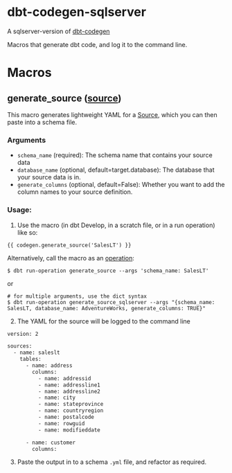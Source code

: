 # dbt-codegen-sqlserver

A sqlserver-version of [dbt-codegen](https://github.com/fishtown-analytics/dbt-codegen)

Macros that generate dbt code, and log it to the command line.

# Macros
## generate_source ([source](macros/generate_source.sql))
This macro generates lightweight YAML for a [Source](https://docs.getdbt.com/docs/using-sources),
which you can then paste into a schema file.

### Arguments
* `schema_name` (required): The schema name that contains your source data
* `database_name` (optional, default=target.database): The database that your
source data is in.
* `generate_columns` (optional, default=False): Whether you want to add the
column names to your source definition.

### Usage:
1. Use the macro (in dbt Develop, in a scratch file, or in a run operation) like
  so:
```
{{ codegen.generate_source('SalesLT') }}
```
Alternatively, call the macro as an [operation](https://docs.getdbt.com/docs/using-operations):
```
$ dbt run-operation generate_source --args 'schema_name: SalesLT'
```
or
```
# for multiple arguments, use the dict syntax
$ dbt run-operation generate_source_sqlserver --args "{schema_name: SalesLT, database_name: AdventureWorks, generate_columns: TRUE}"
```
2. The YAML for the source will be logged to the command line
```txt
version: 2

sources:
  - name: saleslt
    tables:
      - name: address
        columns:
          - name: addressid
          - name: addressline1
          - name: addressline2
          - name: city
          - name: stateprovince
          - name: countryregion
          - name: postalcode
          - name: rowguid
          - name: modifieddate

      - name: customer
        columns:
```
3. Paste the output in to a schema `.yml` file, and refactor as required.